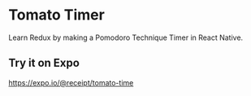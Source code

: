 # Tomato Timer

Learn Redux by making a Pomodoro Technique Timer in React Native.

## Try it on Expo

https://expo.io/@receipt/tomato-time
